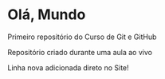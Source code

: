 # Olá, Mundo
 Primeiro repositório do Curso de Git e GitHub

 Repositório criado durante uma aula ao vivo
 
 Linha nova adicionada direto no Site!
